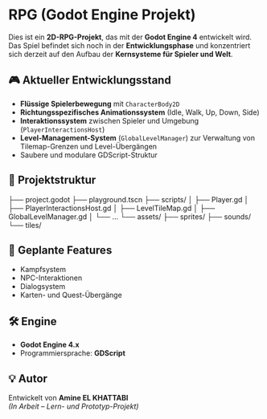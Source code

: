 # RPG (Godot Engine Projekt)

Dies ist ein **2D-RPG-Projekt**, das mit der **Godot Engine 4** entwickelt wird.  
Das Spiel befindet sich noch in der **Entwicklungsphase** und konzentriert sich derzeit auf den Aufbau der **Kernsysteme für Spieler und Welt**.

## 🎮 Aktueller Entwicklungsstand

- **Flüssige Spielerbewegung** mit `CharacterBody2D`
- **Richtungsspezifisches Animationssystem** (Idle, Walk, Up, Down, Side)
- **Interaktionssystem** zwischen Spieler und Umgebung (`PlayerInteractionsHost`)
- **Level-Management-System** (`GlobalLevelManager`) zur Verwaltung von Tilemap-Grenzen und Level-Übergängen
- Saubere und modulare GDScript-Struktur

## 🧩 Projektstruktur


├── project.godot
├── playground.tscn
├── scripts/
│ ├── Player.gd
│ ├── PlayerInteractionsHost.gd
│ ├── LevelTileMap.gd
│ ├── GlobalLevelManager.gd
│ └── ...
└── assets/
├── sprites/
├── sounds/
└── tiles/


## 🚧 Geplante Features

- Kampfsystem  
- NPC-Interaktionen  
- Dialogsystem  
- Karten- und Quest-Übergänge  

## 🛠️ Engine

- **Godot Engine 4.x**  
- Programmiersprache: **GDScript**

## 💡 Autor

Entwickelt von **Amine EL KHATTABI**  
*(In Arbeit – Lern- und Prototyp-Projekt)*
